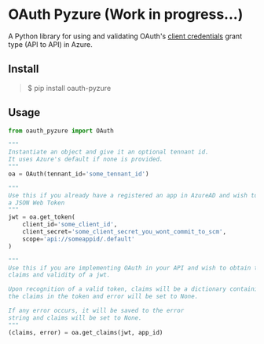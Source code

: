 # OAuth Pyzure (Work in progress...)
A Python library for using and validating OAuth's [client credentials](https://www.oauth.com/oauth2-servers/access-tokens/client-credentials/) grant type (API to API) in Azure.

## Install
> $ pip install oauth-pyzure

## Usage
```python
from oauth_pyzure import OAuth

"""
Instantiate an object and give it an optional tennant id. 
It uses Azure's default if none is provided.
"""
oa = OAuth(tennant_id='some_tennant_id')

"""
Use this if you already have a registered an app in AzureAD and wish to obtain
a JSON Web Token
"""
jwt = oa.get_token(
    client_id='some_client_id',
    client_secret='some_client_secret_you_wont_commit_to_scm',
    scope='api://someappid/.default'
)

"""
Use this if you are implementing OAuth in your API and wish to obtain the 
claims and validity of a jwt. 

Upon recognition of a valid token, claims will be a dictionary containing all
the claims in the token and error will be set to None.

If any error occurs, it will be saved to the error
string and claims will be set to None.
"""
(claims, error) = oa.get_claims(jwt, app_id)
```
